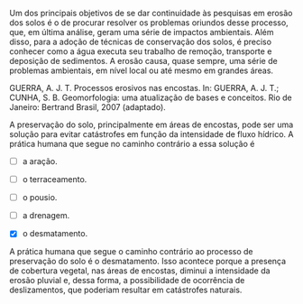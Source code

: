 

Um dos principais objetivos de se dar continuidade às pesquisas em erosão dos solos é o de procurar resolver os problemas oriundos desse processo, que, em última análise, geram uma série de impactos ambientais. Além disso, para a adoção de técnicas de conservação dos solos, é preciso conhecer como a água executa seu trabalho de remoção, transporte e deposição de sedimentos. A erosão causa, quase sempre, uma série de problemas ambientais, em nível local ou até mesmo em grandes áreas.

GUERRA, A. J. T. Processos erosivos nas encostas. In: GUERRA, A. J. T.; CUNHA, S. B. Geomorfologia: uma atualização de bases e conceitos. Rio de Janeiro: Bertrand Brasil, 2007 (adaptado).

A preservação do solo, principalmente em áreas de encostas, pode ser uma solução para evitar catástrofes em função da intensidade de fluxo hídrico. A prática humana que segue no caminho contrário a essa solução é



- [ ] a aração.
- [ ] o terraceamento.
- [ ] o pousio.
- [ ] a drenagem.
- [x] o desmatamento.


A prática humana que segue o caminho contrário ao processo de preservação do solo é o desmatamento. Isso acontece porque a presença de cobertura vegetal, nas áreas de encostas, diminui a intensidade da erosão pluvial e, dessa forma, a possibilidade de ocorrência de deslizamentos, que poderiam resultar em catástrofes naturais.
